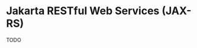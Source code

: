 # Jakarta RESTful Web Services (JAX-RS)

<!--
https://www.linkedin.com/learning/java-ee-restful-service-with-jax-rs-2-0/welcome
-->

TODO
